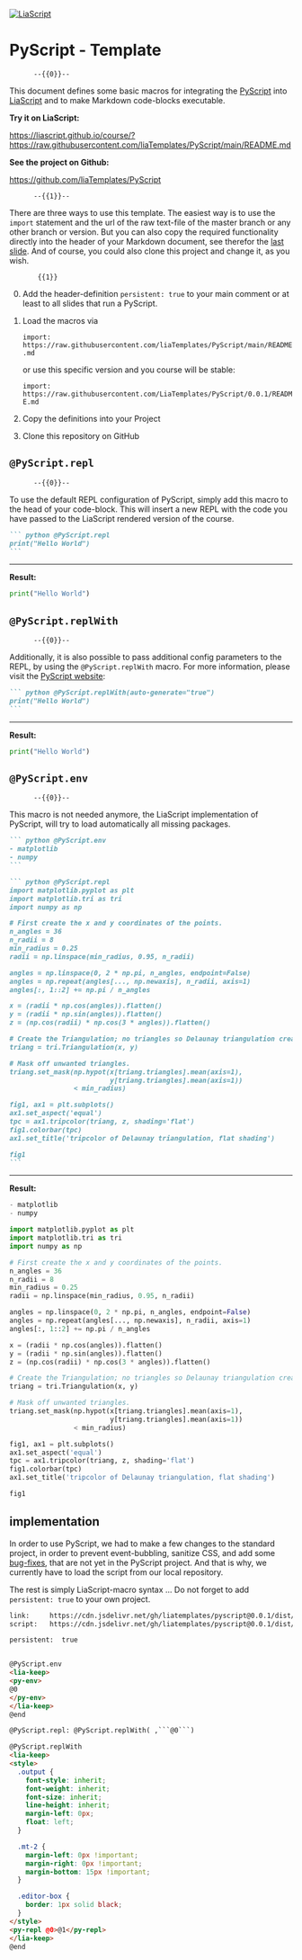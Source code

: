 <!--
author:   André Dietrich

email:    LiaScript@web.de

version:  0.0.2

language: en

narrator: US English Female

logo:     logo.png

comment:  Set of PyScript-macros to be used with LiaScript for creating interactive Python tutorial.

link:     dist/pyscript.css
script:   dist/pyscript.min.js

persistent:  true


@PyScript.env
<lia-keep>
<py-env>
@0
</py-env>
</lia-keep>
@end

@PyScript.repl: @PyScript.replWith( ,```@0```)

@PyScript.replWith
<lia-keep>
<style>
  .output {
    font-style: inherit;
    font-weight: inherit;
    font-size: inherit;
    line-height: inherit;
    margin-left: 0px;
    float: left;
  }

  .mt-2 {
    margin-left: 0px !important;
    margin-right: 0px !important;
    margin-bottom: 15px !important;
  }

  .editor-box {
    border: 1px solid black;
  }
</style>
<py-repl @0>@1</py-repl>
</lia-keep>
@end

-->

[![LiaScript](https://raw.githubusercontent.com/LiaScript/LiaScript/master/badges/course.svg)](https://LiaScript.github.io/course/?https://raw.githubusercontent.com/LiaTemplates/PyScript/main/README.md)

# PyScript - Template

          --{{0}}--
This document defines some basic macros for integrating the
[PyScript](https://pyscript.net/) into [LiaScript](https://LiaScript.github.io)
and to make Markdown code-blocks executable.

__Try it on LiaScript:__

https://liascript.github.io/course/?https://raw.githubusercontent.com/liaTemplates/PyScript/main/README.md

__See the project on Github:__

https://github.com/liaTemplates/PyScript

          --{{1}}--

There are three ways to use this template. The easiest way is to use the
`import` statement and the url of the raw text-file of the master branch or any
other branch or version. But you can also copy the required functionality
directly into the header of your Markdown document, see therefor the
[last slide](#implementation). And of course, you could also clone this project
and change it, as you wish.

           {{1}}
0. Add the header-definition `persistent: true` to your main comment or at least
   to all slides that run a PyScript.

1. Load the macros via

   `import: https://raw.githubusercontent.com/liaTemplates/PyScript/main/README.md`

   or use this specific version and you course will be stable:

   `import: https://raw.githubusercontent.com/LiaTemplates/PyScript/0.0.1/README.md`

2. Copy the definitions into your Project

3. Clone this repository on GitHub

## `@PyScript.repl`

          --{{0}}--
To use the default REPL configuration of PyScript, simply add this macro to the
head of your code-block. This will insert a new REPL with the code you have
passed to the LiaScript rendered version of the course.

```` markdown
``` python @PyScript.repl
print("Hello World")
```
````

---

__Result:__

``` python @PyScript.repl
print("Hello World")
```

## `@PyScript.replWith`

          --{{0}}--
Additionally, it is also possible to pass additional config parameters to the
REPL, by using the `@PyScript.replWith` macro. For more information, please
visit the [PyScript website](https://pyscript.net):

```` markdown
``` python @PyScript.replWith(auto-generate="true")
print("Hello World")
```
````

---

__Result:__

``` python @PyScript.replWith(auto-generate="true")
print("Hello World")
```

## `@PyScript.env`

          --{{0}}--
This macro is not needed anymore, the LiaScript implementation of PyScript, will
try to load automatically all missing packages.

```` markdown
``` python @PyScript.env
- matplotlib
- numpy
```

``` python @PyScript.repl
import matplotlib.pyplot as plt
import matplotlib.tri as tri
import numpy as np

# First create the x and y coordinates of the points.
n_angles = 36
n_radii = 8
min_radius = 0.25
radii = np.linspace(min_radius, 0.95, n_radii)

angles = np.linspace(0, 2 * np.pi, n_angles, endpoint=False)
angles = np.repeat(angles[..., np.newaxis], n_radii, axis=1)
angles[:, 1::2] += np.pi / n_angles

x = (radii * np.cos(angles)).flatten()
y = (radii * np.sin(angles)).flatten()
z = (np.cos(radii) * np.cos(3 * angles)).flatten()

# Create the Triangulation; no triangles so Delaunay triangulation created.
triang = tri.Triangulation(x, y)

# Mask off unwanted triangles.
triang.set_mask(np.hypot(x[triang.triangles].mean(axis=1),
                         y[triang.triangles].mean(axis=1))
                < min_radius)

fig1, ax1 = plt.subplots()
ax1.set_aspect('equal')
tpc = ax1.tripcolor(triang, z, shading='flat')
fig1.colorbar(tpc)
ax1.set_title('tripcolor of Delaunay triangulation, flat shading')

fig1
```
````

---

__Result:__

``` python @PyScript.env
- matplotlib
- numpy
```

``` python @PyScript.repl
import matplotlib.pyplot as plt
import matplotlib.tri as tri
import numpy as np

# First create the x and y coordinates of the points.
n_angles = 36
n_radii = 8
min_radius = 0.25
radii = np.linspace(min_radius, 0.95, n_radii)

angles = np.linspace(0, 2 * np.pi, n_angles, endpoint=False)
angles = np.repeat(angles[..., np.newaxis], n_radii, axis=1)
angles[:, 1::2] += np.pi / n_angles

x = (radii * np.cos(angles)).flatten()
y = (radii * np.sin(angles)).flatten()
z = (np.cos(radii) * np.cos(3 * angles)).flatten()

# Create the Triangulation; no triangles so Delaunay triangulation created.
triang = tri.Triangulation(x, y)

# Mask off unwanted triangles.
triang.set_mask(np.hypot(x[triang.triangles].mean(axis=1),
                         y[triang.triangles].mean(axis=1))
                < min_radius)

fig1, ax1 = plt.subplots()
ax1.set_aspect('equal')
tpc = ax1.tripcolor(triang, z, shading='flat')
fig1.colorbar(tpc)
ax1.set_title('tripcolor of Delaunay triangulation, flat shading')

fig1
```

## implementation

In order to use PyScript, we had to make a few changes to the standard project,
in order to prevent event-bubbling, sanitize CSS, and add some
[bug-fixes](https://github.com/pyscript/pyscript/issues/480), that are not yet
in the PyScript project. And that is why, we currently have to load the script
from our local repository.

The rest is simply LiaScript-macro syntax ... Do not forget to add
`persistent: true` to your own project.

``` html
link:     https://cdn.jsdelivr.net/gh/liatemplates/pyscript@0.0.1/dist/pyscript.css
script:   https://cdn.jsdelivr.net/gh/liatemplates/pyscript@0.0.1/dist/pyscript.min.js

persistent:  true


@PyScript.env
<lia-keep>
<py-env>
@0
</py-env>
</lia-keep>
@end

@PyScript.repl: @PyScript.replWith( ,```@0```)

@PyScript.replWith
<lia-keep>
<style>
  .output {
    font-style: inherit;
    font-weight: inherit;
    font-size: inherit;
    line-height: inherit;
    margin-left: 0px;
    float: left;
  }

  .mt-2 {
    margin-left: 0px !important;
    margin-right: 0px !important;
    margin-bottom: 15px !important;
  }

  .editor-box {
    border: 1px solid black;
  }
</style>
<py-repl @0>@1</py-repl>
</lia-keep>
@end

```
